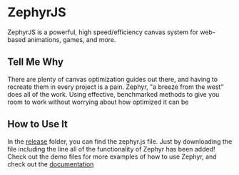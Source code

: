 # ZephyrJS

ZephyrJS is a powerful, high speed/efficiency canvas system for web-based animations, games, and more.

## Tell Me Why

There are plenty of canvas optimization guides out there, and having to recreate them in every project is a pain. Zephyr, "a breeze from the west" does all of the work. Using effective, benchmarked methods to give you room to work without worrying about how optimized it can be

## How to Use It

In the [release](/release) folder, you can find the zephyr.js file. Just by downloading the file including the line
**<script src="../path/to/zephyr.js"></script>**
all of the functionality of Zephyr has been added! Check out the demo files for more examples of how to use Zephyr, and check out the [documentation](documentation.html)